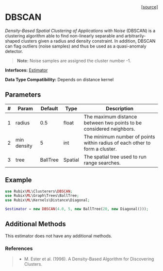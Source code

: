 <span style="float:right;"><a href="https://github.com/RubixML/RubixML/blob/master/src/Clusterers/DBSCAN.php">[source]</a></span>

# DBSCAN
*Density-Based Spatial Clustering of Applications with Noise* (DBSCAN) is a clustering algorithm able to find non-linearly separable and arbitrarily-shaped clusters given a radius and density constraint. In addition, DBSCAN can flag outliers (noise samples) and thus be used as a quasi-anomaly detector.

> **Note:** Noise samples are assigned the cluster number -1.

**Interfaces:** [Estimator](../estimator.md)

**Data Type Compatibility:** Depends on distance kernel

## Parameters
| # | Param | Default | Type | Description |
|---|---|---|---|---|
| 1 | radius | 0.5 | float | The maximum distance between two points to be considered neighbors. |
| 2 | min density | 5 | int | The minimum number of points within radius of each other to form a cluster. |
| 3 | tree | BallTree | Spatial | The spatial tree used to run range searches. |

## Example
```php
use Rubix\ML\Clusterers\DBSCAN;
use Rubix\ML\Graph\Trees\BallTree;
use Rubix\ML\Kernels\Distance\Diagonal;

$estimator = new DBSCAN(4.0, 5, new BallTree(20, new Diagonal()));
```

## Additional Methods
This estimator does not have any additional methods.

### References
>- M. Ester et al. (1996). A Density-Based Algorithm for Discovering Clusters.